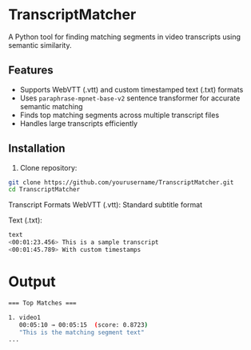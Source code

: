 # TranscriptMatcher

A Python tool for finding matching segments in video transcripts using semantic similarity.

## Features
- Supports WebVTT (.vtt) and custom timestamped text (.txt) formats
- Uses `paraphrase-mpnet-base-v2` sentence transformer for accurate semantic matching
- Finds top matching segments across multiple transcript files
- Handles large transcripts efficiently

## Installation
1. Clone repository:
```bash
git clone https://github.com/yourusername/TranscriptMatcher.git
cd TranscriptMatcher
```
Transcript Formats
WebVTT (.vtt): Standard subtitle format

Text (.txt):
```bash
text
<00:01:23.456> This is a sample transcript
<00:01:45.789> With custom timestamps
```
# Output
```bash
=== Top Matches ===

1. video1
   00:05:10 → 00:05:15  (score: 0.8723)
   "This is the matching segment text"
...
